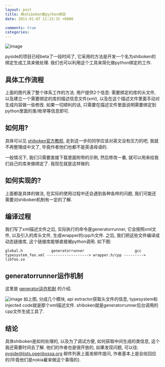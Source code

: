 ```yaml
---
layout: post
title: 用shiboken做python绑定
date: 2011-01-07 11:23:31 +0800

comments: true
categories: 
---
```


![image](http://www.pyside.org/docs/shiboken-0.5.0/_images/generatorworkings.png)

pyside的项目已经beta了一段时间了,
它采用的方法是开发一个名为shiboken的绑定生成工具来做处理.
我们也可以利用这个工具来简化做python绑定的工作.

具体工作流程
------------------------------

上面的图代表了整个体系工作的方法. 用户提供2个信息: 需要绑定的库的头文件,
以及建立一个需要绑定的库的描述信息文件(xml),
以及在这个描述文件里面手动对生成内容做一些修改. 如果一切顺利的话,
只需要在描述文件里面说明需要绑定到python里面的类/枚举等信息即可.

如何用?
------------------------------

具体可以见
[shiboken官方教程](http://developer.qt.nokia.com/wiki/PySide_Binding_Generation_Tutorial),
走到这一步的同学应该对英文没有压力的吧, 我就不再整理成中文了,
毕竟作者他们也都不是英语母语的.

一般情况下, 我们只需要直接下载里面附带的示例, 然后修改一番,
就可以用来给我们自己的库来做绑定了. 我现在就是这样做的.

如何实现的?
------------------------------

上面都是具体的做法, 在实际的使用过程中还会遇到各种各样的问题,
我们可能还需要对shiboken机制有一定的了解.

编译过程
--------

我们写了xml描述文件之后, 实际执行的命令是generatorrunner,
它会按照xml文件, 以及引入的库头文件, 生成wrapper的cpp/h文件. 之后,
我们把这些文件编译成动态链接库, 这个链接库能够直接被python调用. 如下图:

    global.h             generatorrunner                       gcc
    typesystem_foo.xml -------------------> wrapper.h/cpp ---------> libfoo.so

generatorrunner运作机制
-----------------------

这里是
[generator运作机制](http://www.pyside.org/docs/generatorrunner/overview.html)
的介绍.

![image](http://www.pyside.org/docs/generatorrunner/_images/bindinggen-development.png)
如上图, 分成几个模块, api extractor获取头文件的信息,
typesystem和injected code就是那个xml描述文件.
shiboken就是generatorrunner后台调用的cpp文件生成工具了.

结论
------------------------------

具体shiboken是如何处理的, 以及为了调试方便, 如何获取中间生成的类信息,
这个我还需要时间去了解. 他们的作者也是很开放的, 如果发现问题, 可以往:
[pyside@lists.openbossa.org](mailto:pyside@lists.openbossa.org)
邮件列表上面发邮件提问,
作者基本上是会给回应的(毕竟他们是nokia雇来做这个事情的).